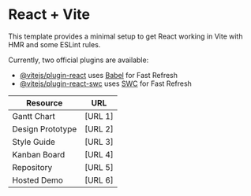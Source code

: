 # React + Vite

This template provides a minimal setup to get React working in Vite with HMR and some ESLint rules.

Currently, two official plugins are available:

- [@vitejs/plugin-react](https://github.com/vitejs/vite-plugin-react/blob/main/packages/plugin-react/README.md) uses [Babel](https://babeljs.io/) for Fast Refresh
- [@vitejs/plugin-react-swc](https://github.com/vitejs/vite-plugin-react-swc) uses [SWC](https://swc.rs/) for Fast Refresh

| Resource        | URL        |
|-----------------|------------|
| Gantt Chart     | [URL 1]    |
| Design Prototype| [URL 2]    |
| Style Guide     | [URL 3]    |
| Kanban Board    | [URL 4]    |
| Repository       | [URL 5]    |
| Hosted Demo     | [URL 6]    |
